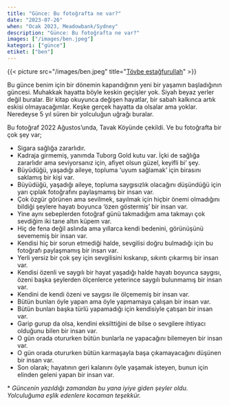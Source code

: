 ```yaml
---
title: "Günce: Bu fotoğrafta ne var?"
date: "2023-07-26"
when: "Ocak 2023, Meadowbank/Sydney"
description: "Günce: Bu fotoğrafta ne var?"
images: ["/images/ben.jpeg"]
kategori: ["günce"]
etiket: ["ben"]
---
```


{{< picture src="/images/ben.jpeg" title="[Tövbe estağfurullah](https://www.instagram.com/p/CuOa9MINvOZ/)" >}}

Bu günce benim için bir dönemin kapandığının yeni bir yaşamın başladığının güncesi. Muhakkak hayatta böyle keskin geçişler yok. Siyah beyaz yerler değil buralar. Bir kitap okuyunca değişen hayatlar, bir sabah kalkınca artık eskisi olmayacağımlar. Keşke gerçek hayatta da olsalar ama yoklar. Neredeyse 5 yıl süren bir yolculuğun uğrağı buralar. 

Bu fotoğraf 2022 Ağustos’unda, Tavak Köyünde çekildi. Ve bu fotoğrafta bir çok şey var; 

<!--more-->


- Sigara sağlığa zararlıdır.
- Kadraja girmemiş, yanımda Tuborg Gold kutu var. İçki de sağlığa zararlıdır ama seviyorsanız için, afiyet olsun güzel, keyifli bi’ şey. 
- Büyüdüğü, yaşadığı aileye, topluma ‘uyum sağlamak’ için birasını saklamış bir kişi var.
- Büyüdüğü, yaşadığı aileye, topluma saygısızlık olacağını düşündüğü için yarı çıplak fotoğrafını paylaşmamış bir insan var.
- Çok özgür görünen ama sevilmek, sayılmak için hiçbir önemi olmadığını bildiği şeylere hayatı boyunca ‘özen göstermiş’ bir insan var.
- Yine aynı sebeplerden fotoğraf günü takmadığım ama takmayı çok sevdiğim iki tane altın küpem var.
- Hiç de fena değil aslında ama yıllarca kendi bedenini, görünüşünü sevememiş bir insan var.
- Kendisi hiç bir sorun etmediği halde, sevgilisi doğru bulmadığı için bu fotoğrafı paylaşmamış bir insan var.
- Yerli yersiz bir çok şey için sevgilisini kıskanıp, sıkıntı çıkarmış bir insan var.
- Kendisi özenli ve saygılı bir hayat yaşadığı halde hayatı boyunca saygısı, özeni başka şeylerden ölçenlerce yeterince saygılı bulunmamış bir insan var.
- Kendini de kendi özeni ve saygısı ile ölçememiş bir insan var.
- Bütün bunları öyle yapan ama öyle yapmamaya çalışan bir insan var.
- Bütün bunları başka türlü yapamadığı için kendisiyle çatışan bir insan var.
- Garip gurup da olsa, kendini eksilttiğini de bilse o sevgilere ihtiyacı olduğunu bilen bir insan var.
- O gün orada otururken bütün bunlarla ne yapacağını bilemeyen bir insan var.
- O gün orada otururken bütün karmaşayla başa çıkamayacağını düşünen bir insan var.
- Son olarak; hayatının geri kalanını öyle yaşamak isteyen, bunun için elinden geleni yapan bir insan var. 

\* *Güncenin yazıldığı zamandan bu yana iyiye giden şeyler oldu. Yolculuğuma eşlik edenlere kocaman teşekkür.*
